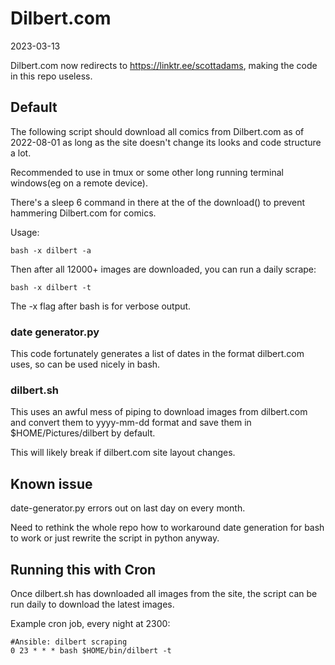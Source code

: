 # Dilbert.com

2023-03-13

Dilbert.com now redirects to https://linktr.ee/scottadams, making the code in this
repo useless.
## Default

The following script should download all comics from Dilbert.com as of 2022-08-01 as long as the site doesn't change its looks and code structure a lot.

Recommended to use in tmux or some other long running terminal windows(eg on a remote device).

There's a sleep 6 command in there at the of the download() to prevent hammering Dilbert.com for comics.

Usage:

```
bash -x dilbert -a
```

Then after all 12000+ images are downloaded, you can run a daily scrape:

```
bash -x dilbert -t
```

The -x flag after bash is for verbose output.

### date generator.py

This code fortunately generates a list of dates in the format dilbert.com uses, so can be used nicely in bash.

### dilbert.sh

This uses an awful mess of piping to download images from dilbert.com and convert them to yyyy-mm-dd format and save them in $HOME/Pictures/dilbert by default.


This will likely break if dilbert.com site layout changes.

## Known issue

date-generator.py errors out on last day on every month.

Need to rethink the whole repo how to workaround date generation for bash to work
or just rewrite the script in python anyway.

## Running this with Cron

Once dilbert.sh has downloaded all images from the site, the script can be run daily to download the latest images.

Example cron job, every night at 2300:

```
#Ansible: dilbert scraping
0 23 * * * bash $HOME/bin/dilbert -t
```
